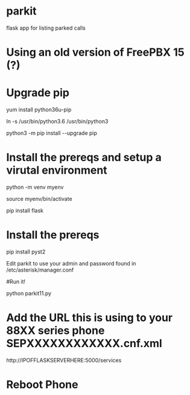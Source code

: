 # parkit
flask app for listing parked calls

# Using an old version of FreePBX 15 (?) 
# Upgrade pip 
yum install python36u-pip

ln -s /usr/bin/python3.6 /usr/bin/python3

python3 -m pip install --upgrade pip


#
# Install the prereqs and setup a virutal environment

python -m venv myenv

source myenv/bin/activate

pip install flask

# Install the prereqs
pip install pyst2

Edit parkit to use your admin and password found in /etc/asterisk/manager.conf

#Run it!

python parkit11.py

# Add the URL this is using to your 88XX series phone SEPXXXXXXXXXXXX.cnf.xml

<directoryURL>http://IPOFFLASKSERVERHERE:5000/services</directoryURL>

# Reboot Phone
